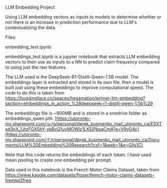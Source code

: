 LLM Embedding Project

Using LLM embedding vectors as inputs to models to determine whether or not there is an increase in prediction performance due to LLM's contextualizing the data.

Files:

embedding_test.ipynb

embeddings_test.ipynb is a jupyter notebook that extracts LLM embedding vectors to then use as inputs to a NN to predict claim frequency compared to using just the raw features.

The LLM used is the DeepSeek-R1-Distill-Qwen-1.5B model. The embeddings layer is extracted and stored in its own file, then a model is built just using these embeddings to improve computational speed.
The code to do this is taken from https://huggingface.co/spaces/hesamation/primer-llm-embedding?section=embeddings_in_action_%28deepseek-r1-distill-qwen-1.5b%29

The embeddings file is ~900MB and is stored in a onedrive folder as embeddings_qwen.pth: [https://utoronto-my.sharepoint.com/:u:/g/personal/derek_kusmenko_mail_utoronto_ca/ESXTsd3nX_1JtzFGX5hY-ykBvQ1uyMOWlz1LKEjPbsaCmA?e=V9yG4c](https://utoronto-my.sharepoint.com/:f:/r/personal/derek_kusmenko_mail_utoronto_ca/Documents/LLM%20Embedding%20Research?csf=1&web=1&e=Gljs1C)

Note that this code returns the embeddings of each token. I have used mean pooling to create one embedding per prompt.

Data used in this notebook is the French Motor Claims Dataset, taken from https://www.kaggle.com/datasets/floser/french-motor-claims-datasets-fremtpl2freq
